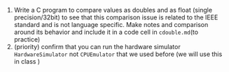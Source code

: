 1. Write a C program to compare values as doubles and as float (single precision/32bit) to see that this comparison issue is related to the IEEE standard and is not language specific.  Make notes and comparison around its behavior and include it in a code cell in  `cdouble.md`(to practice)
1. (priority) confirm that you can run the hardware simulator `HardwareSimulator` not `CPUEmulator` that we used before (we will use this in class )
